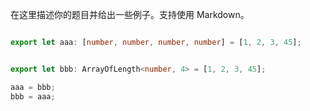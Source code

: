 在这里描述你的题目并给出一些例子。支持使用 Markdown。
```ts

export let aaa: [number, number, number, number] = [1, 2, 3, 45];


export let bbb: ArrayOfLength<number, 4> = [1, 2, 3, 45];

aaa = bbb;
bbb = aaa;
```
